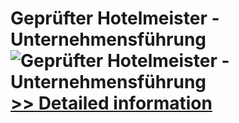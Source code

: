 # Geprüfter Hotelmeister - Unternehmensführung<br />![Geprüfter Hotelmeister - Unternehmensführung](https://mycommerce.akamaized.net/api/pimages/P300481287/BIG/300481287.JPG)<br />[>> Detailed information](https://secure.shareit.com/shareit/product.html?productid=300481287&affiliateid=200057808)